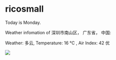 # ricosmall

Today is Monday.

Weather infomation of 深圳市南山区， 广东省， 中国: 

Weather: 多云, Temperature: 16 ℃ , Air Index: 42 优

<img src="https://github-readme-stats.vercel.app/api?username=ricosmall&show_icons=true" />
